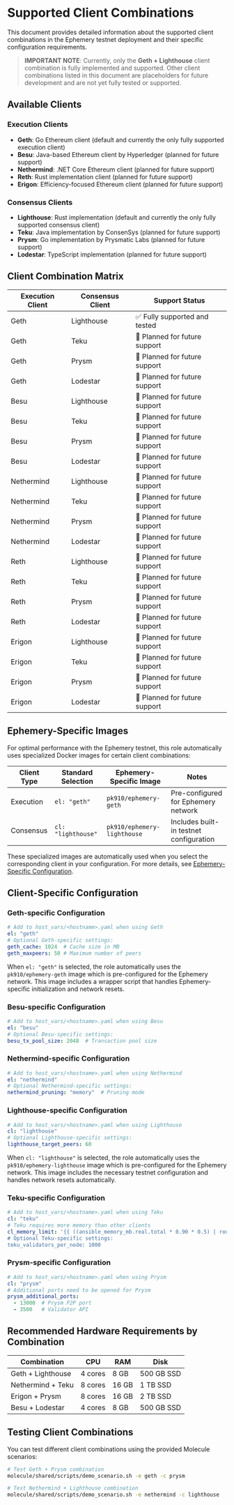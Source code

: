 # Supported Client Combinations

This document provides detailed information about the supported client combinations in the Ephemery testnet deployment and their specific configuration requirements.

> **IMPORTANT NOTE**: Currently, only the **Geth + Lighthouse** client combination is fully implemented and supported. Other client combinations listed in this document are placeholders for future development and are not yet fully tested or supported.

## Available Clients

### Execution Clients

- **Geth**: Go Ethereum client (default and currently the only fully supported execution client)
- **Besu**: Java-based Ethereum client by Hyperledger (planned for future support)
- **Nethermind**: .NET Core Ethereum client (planned for future support)
- **Reth**: Rust implementation client (planned for future support)
- **Erigon**: Efficiency-focused Ethereum client (planned for future support)

### Consensus Clients

- **Lighthouse**: Rust implementation (default and currently the only fully supported consensus client)
- **Teku**: Java implementation by ConsenSys (planned for future support)
- **Prysm**: Go implementation by Prysmatic Labs (planned for future support)
- **Lodestar**: TypeScript implementation (planned for future support)

## Client Combination Matrix

| Execution Client | Consensus Client | Support Status |
|------------------|------------------|----------------|
| Geth | Lighthouse | ✅ Fully supported and tested |
| Geth | Teku | 🔄 Planned for future support |
| Geth | Prysm | 🔄 Planned for future support |
| Geth | Lodestar | 🔄 Planned for future support |
| Besu | Lighthouse | 🔄 Planned for future support |
| Besu | Teku | 🔄 Planned for future support |
| Besu | Prysm | 🔄 Planned for future support |
| Besu | Lodestar | 🔄 Planned for future support |
| Nethermind | Lighthouse | 🔄 Planned for future support |
| Nethermind | Teku | 🔄 Planned for future support |
| Nethermind | Prysm | 🔄 Planned for future support |
| Nethermind | Lodestar | 🔄 Planned for future support |
| Reth | Lighthouse | 🔄 Planned for future support |
| Reth | Teku | 🔄 Planned for future support |
| Reth | Prysm | 🔄 Planned for future support |
| Reth | Lodestar | 🔄 Planned for future support |
| Erigon | Lighthouse | 🔄 Planned for future support |
| Erigon | Teku | 🔄 Planned for future support |
| Erigon | Prysm | 🔄 Planned for future support |
| Erigon | Lodestar | 🔄 Planned for future support |

## Ephemery-Specific Images

For optimal performance with the Ephemery testnet, this role automatically uses specialized Docker images for certain client combinations:

| Client Type | Standard Selection | Ephemery-Specific Image | Notes |
|-------------|-------------------|-------------------------|-------|
| Execution   | `el: "geth"`      | `pk910/ephemery-geth`   | Pre-configured for Ephemery network |
| Consensus   | `cl: "lighthouse"`| `pk910/ephemery-lighthouse` | Includes built-in testnet configuration |

These specialized images are automatically used when you select the corresponding client in your configuration. For more details, see [Ephemery-Specific Configuration](EPHEMERY_SPECIFIC.md).

## Client-Specific Configuration

### Geth-specific Configuration

```yaml
# Add to host_vars/<hostname>.yaml when using Geth
el: "geth"
# Optional Geth-specific settings:
geth_cache: 1024  # Cache size in MB
geth_maxpeers: 50 # Maximum number of peers
```

When `el: "geth"` is selected, the role automatically uses the `pk910/ephemery-geth` image which is pre-configured for the Ephemery network. This image includes a wrapper script that handles Ephemery-specific initialization and network resets.

### Besu-specific Configuration

```yaml
# Add to host_vars/<hostname>.yaml when using Besu
el: "besu"
# Optional Besu-specific settings:
besu_tx_pool_size: 2048  # Transaction pool size
```

### Nethermind-specific Configuration

```yaml
# Add to host_vars/<hostname>.yaml when using Nethermind
el: "nethermind"
# Optional Nethermind-specific settings:
nethermind_pruning: "memory"  # Pruning mode
```

### Lighthouse-specific Configuration

```yaml
# Add to host_vars/<hostname>.yaml when using Lighthouse
cl: "lighthouse"
# Optional Lighthouse-specific settings:
lighthouse_target_peers: 60
```

When `cl: "lighthouse"` is selected, the role automatically uses the `pk910/ephemery-lighthouse` image which is pre-configured for the Ephemery network. This image includes the necessary testnet configuration and handles network resets automatically.

### Teku-specific Configuration

```yaml
# Add to host_vars/<hostname>.yaml when using Teku
cl: "teku"
# Teku requires more memory than other clients
cl_memory_limit: '{{ ((ansible_memory_mb.real.total * 0.90 * 0.5) | round | int) }}M"
# Optional Teku-specific settings:
teku_validators_per_node: 1000
```

### Prysm-specific Configuration

```yaml
# Add to host_vars/<hostname>.yaml when using Prysm
cl: "prysm"
# Additional ports need to be opened for Prysm
prysm_additional_ports:
  - 13000  # Prysm P2P port
  - 3500   # Validator API
```

## Recommended Hardware Requirements by Combination

| Combination | CPU | RAM | Disk |
|-------------|-----|-----|------|
| Geth + Lighthouse | 4 cores | 8 GB | 500 GB SSD |
| Nethermind + Teku | 8 cores | 16 GB | 1 TB SSD |
| Erigon + Prysm | 8 cores | 16 GB | 2 TB SSD |
| Besu + Lodestar | 4 cores | 8 GB | 500 GB SSD |

## Testing Client Combinations

You can test different client combinations using the provided Molecule scenarios:

```bash
# Test Geth + Prysm combination
molecule/shared/scripts/demo_scenario.sh -e geth -c prysm

# Test Nethermind + Lighthouse combination
molecule/shared/scripts/demo_scenario.sh -e nethermind -c lighthouse
```
